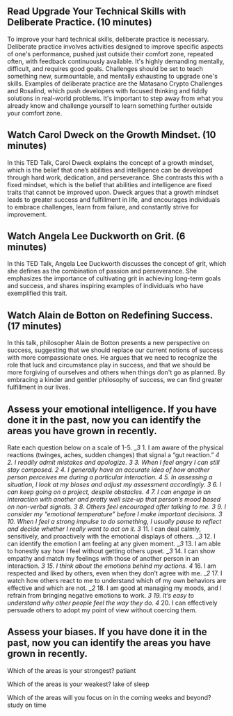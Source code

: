 ## Read Upgrade Your Technical Skills with Deliberate Practice. (10 minutes)

To improve your hard technical skills, deliberate practice is necessary. Deliberate practice involves activities designed to improve specific aspects of one's performance, pushed just outside their comfort zone, repeated often, with feedback continuously available. It's highly demanding mentally, difficult, and requires good goals. Challenges should be set to teach something new, surmountable, and mentally exhausting to upgrade one's skills. Examples of deliberate practice are the Matasano Crypto Challenges and Rosalind, which push developers with focused thinking and fiddly solutions in real-world problems. It's important to step away from what you already know and challenge yourself to learn something further outside your comfort zone.


## Watch Carol Dweck on the Growth Mindset. (10 minutes)

In this TED Talk, Carol Dweck explains the concept of a growth mindset, which is the belief that one’s abilities and intelligence can be developed through hard work, dedication, and perseverance. She contrasts this with a fixed mindset, which is the belief that abilities and intelligence are fixed traits that cannot be improved upon. Dweck argues that a growth mindset leads to greater success and fulfillment in life, and encourages individuals to embrace challenges, learn from failure, and constantly strive for improvement.


## Watch Angela Lee Duckworth on Grit. (6 minutes)


In this TED Talk, Angela Lee Duckworth discusses the concept of grit, which she defines as the combination of passion and perseverance. She emphasizes the importance of cultivating grit in achieving long-term goals and success, and shares inspiring examples of individuals who have exemplified this trait.

## Watch Alain de Botton on Redefining Success. (17 minutes)
In this talk, philosopher Alain de Botton presents a new perspective on success, suggesting that we should replace our current notions of success with more compassionate ones. He argues that we need to recognize the role that luck and circumstance play in success, and that we should be more forgiving of ourselves and others when things don't go as planned. By embracing a kinder and gentler philosophy of success, we can find greater fulfillment in our lives.


## Assess your emotional intelligence. If you have done it in the past, now you can identify the areas you have grown in recently.

Rate each question below on a scale of 1-5.
__3_ 1. I am aware of the physical reactions (twinges, aches,
sudden changes) that signal a “gut reaction.”
__4_ 2. I readily admit mistakes and apologize.
__3_ 3. When I feel angry I can still stay composed.
__2_ 4. I generally have an accurate idea of how another person
perceives me during a particular interaction.
_4__ 5. In assessing a situation, I look at my biases and adjust my
assessment accordingly.
__3_ 6. I can keep going on a project, despite obstacles.
_4__ 7. I can engage in an interaction with another and pretty well
size-up that person’s mood based on non-verbal signals.
__3_ 8. Others feel encouraged after talking to me.
_3__ 9. I consider my “emotional temperature” before I make
important decisions.
_3__ 10. When I feel a strong impulse to do something, I usually
pause to reflect and decide whether I really want to act on
it.
_3__ 11. I can deal calmly, sensitively, and proactively with the
emotional displays of others.
__3_ 12. I can identify the emotion I am feeling at any given
moment.
__3_ 13. I am able to honestly say how I feel without getting others
upset.
__3_ 14. I can show empathy and match my feelings with those of
another person in an interaction.
__3_ 15. I think about the emotions behind my actions.
_4__ 16. I am respected and liked by others, even when they don’t
agree with me.
__2_ 17. I watch how others react to me to understand which of my
own behaviors are effective and which are not.
__2_ 18. I am good at managing my moods, and I refrain from
bringing negative emotions to work.
__3_ 19. It’s easy to understand why other people feel the way they
do.
_4__ 20. I can effectively persuade others to adopt my point of view
without coercing them.



## Assess your biases. If you have done it in the past, now you can identify the areas you have grown in recently.


Which of the areas is your strongest?
patiant

Which of the areas is your weakest?
lake of sleep

Which of the areas will you focus on in
the coming weeks and beyond?
study on time 